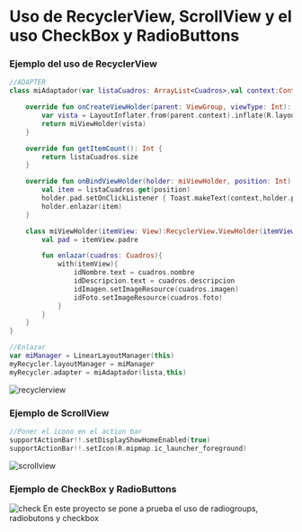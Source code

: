 # Uso de RecyclerView, ScrollView y el uso CheckBox y RadioButtons
### Ejemplo del uso de RecyclerView

```kotlin
//ADAPTER
class miAdaptador(var listaCuadros: ArrayList<Cuadros>,val context:Context:RecyclerView.Adapter<miAdaptador.miViewHolder>(){

    override fun onCreateViewHolder(parent: ViewGroup, viewType: Int): miViewHolder {
        var vista = LayoutInflater.from(parent.context).inflate(R.layout.item_list,parent,false)
        return miViewHolder(vista)
    }

    override fun getItemCount(): Int {
        return listaCuadros.size
    }

    override fun onBindViewHolder(holder: miViewHolder, position: Int) {
        val item = listaCuadros.get(position)
        holder.pad.setOnClickListener { Toast.makeText(context,holder.pad.idDescripcion.text,Toast.LENGTH_SHORT).show() }
        holder.enlazar(item)
    }

    class miViewHolder(itemView: View):RecyclerView.ViewHolder(itemView) {
        val pad = itemView.padre

        fun enlazar(cuadros: Cuadros){
            with(itemView){
                idNombre.text = cuadros.nombre
                idDescripcion.text = cuadros.descripcion
                idImagen.setImageResource(cuadros.imagen)
                idFoto.setImageResource(cuadros.foto)
            }
        }
    }
}
```

```kotlin
//Enlazar
var miManager = LinearLayoutManager(this)
myRecycler.layoutManager = miManager
myRecycler.adapter = miAdaptador(lista,this)
```

![recyclerview](imagenes/RecyclerView.png)
### Ejemplo de ScrollView

```kotlin
//Poner el icono en el action bar
supportActionBar!!.setDisplayShowHomeEnabled(true)
supportActionBar!!.setIcon(R.mipmap.ic_launcher_foreground)
```
![scrollview](imagenes/ScrollView.png)

### Ejemplo de CheckBox y RadioButtons
![check](imagenes/RadioButtons.png)
En este proyecto se pone a prueba el uso de radiogroups, radiobutons y checkbox

